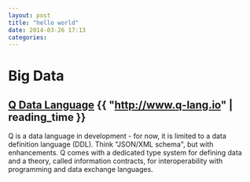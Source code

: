 ```yaml
---
layout: post
title: "hello world"
date: 2014-03-26 17:13
categories: 
---
```

# Big Data 

## [Q Data Language](http://www.q-lang.io) {{ "http://www.q-lang.io" | reading_time }}

Q is a data language in development - for now, it is limited to a data definition language (DDL). Think "JSON/XML schema", but with enhancements. Q comes with a dedicated type system for defining data and a theory, called information contracts, for interoperability with programming and data exchange languages.

